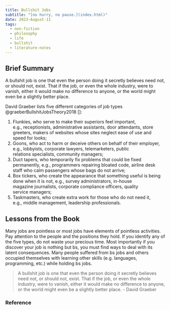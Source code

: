```yaml
---
title: Bullshit Jobs
subtitle: "[no hurry, no pause.](index.html)"
date: 2023-August-11
tags:
  - non-fiction
  - philosophy
  - life
  - bullshit
  - literature-notes
---
```


## Brief Summary

A bullshit job is one that even the person doing it secretly believes need not, or should not, exist. That if the job, or even the whole industry, were to vanish, either it would make no difference to anyone, or the world might even be a slightly better place.

David Graeber lists five different categories of job types @graeberBullshitJobsTheory2018 []:

1. Flunkies, who serve to make their superiors feel important, e.g., receptionists, administrative assistants, door attendants, store greeters, makers of websites whose sites neglect ease of use and speed for looks;
2. Goons, who act to harm or deceive others on behalf of their employer, e.g., lobbyists, corporate lawyers, telemarketers, public relations specialists, community managers;
3. Duct tapers, who temporarily fix problems that could be fixed permanently, e.g., programmers repairing bloated code, airline desk staff who calm passengers whose bags do not arrive;
4. Box tickers, who create the appearance that something useful is being done when it is not, e.g., survey administrators, in-house magazine journalists, corporate compliance officers, quality service managers;
5. Taskmasters, who create extra work for those who do not need it, e.g., middle management, leadership professionals.

## Lessons from the Book

Many jobs are pointless or most jobs have elements of pointless activities. Pay attention to the people and the positions they hold. If you identify any of the five types, do not waste your precious time. Most importantly if you discover your job is nothing but bs, you must find ways to deal with its latent consequences. Many people suffered from bs jobs and others occupied themselves with learning other skills (e.g. languages, programming, etc.) while holding bs jobs.

> A bullshit job is one that even the person doing it secretly believes need not, or should not, exist. That if the job, or even the whole industry, were to vanish, either it would make no difference to anyone, or the world might even be a slightly better place. - David Graeber

### Reference
